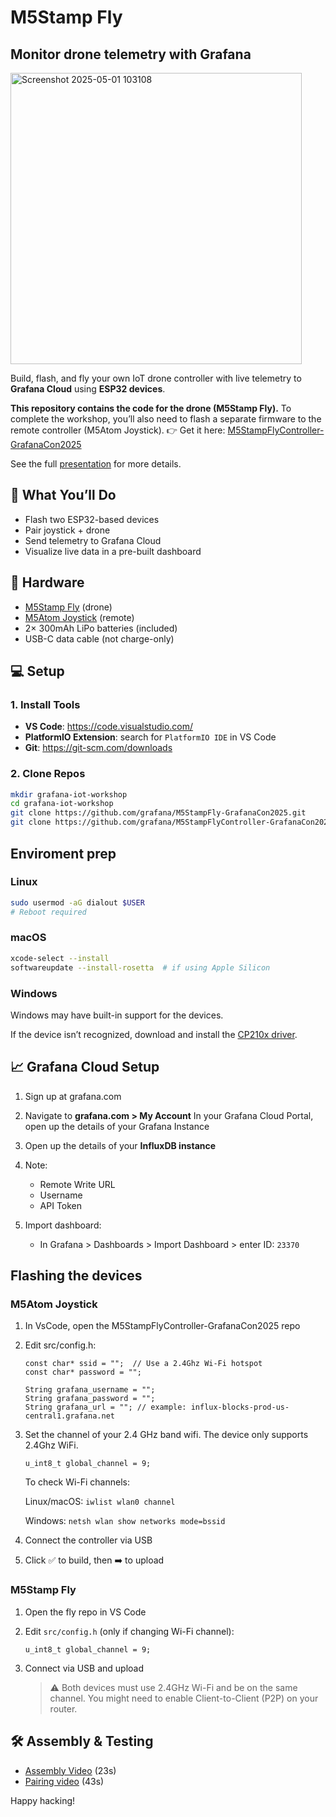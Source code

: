 # M5Stamp Fly

## Monitor drone telemetry with Grafana

<img width="466" alt="Screenshot 2025-05-01 103108" src="https://github.com/user-attachments/assets/71b40b95-03ac-477c-b578-15084695bf37" />

Build, flash, and fly your own IoT drone controller with live telemetry to **Grafana Cloud** using **ESP32 devices**.

**This repository contains the code for the drone (M5Stamp Fly).**
To complete the workshop, you’ll also need to flash a separate firmware to the remote controller (M5Atom Joystick).
👉 Get it here: [M5StampFlyController-GrafanaCon2025](https://github.com/grafana/M5StampFlyController-GrafanaCon2025)

See the full [presentation](https://docs.google.com/presentation/d/1gplOTQXUGFakvUzN_5wO11U3CwkT_uDoR_AfIqQhD4M/edit?usp=sharing) for more details.

## 🚀 What You’ll Do
- Flash two ESP32-based devices
- Pair joystick + drone
- Send telemetry to Grafana Cloud
- Visualize live data in a pre-built dashboard

## 🧰 Hardware
- [M5Stamp Fly](https://docs.m5stack.com/en/app/Stamp%20Fly) (drone)
- [M5Atom Joystick](https://docs.m5stack.com/en/app/Atom%20JoyStick) (remote)
- 2× 300mAh LiPo batteries (included)
- USB-C data cable (not charge-only)

## 💻 Setup
### 1. Install Tools

- **VS Code**: https://code.visualstudio.com/
- **PlatformIO Extension**: search for `PlatformIO IDE` in VS Code
- **Git**: https://git-scm.com/downloads

### 2. Clone Repos
```bash
mkdir grafana-iot-workshop
cd grafana-iot-workshop 
git clone https://github.com/grafana/M5StampFly-GrafanaCon2025.git
git clone https://github.com/grafana/M5StampFlyController-GrafanaCon2025.git
```

## Enviroment prep

### Linux

```bash
sudo usermod -aG dialout $USER
# Reboot required
```

### macOS

```bash
xcode-select --install
softwareupdate --install-rosetta  # if using Apple Silicon
```

### Windows

Windows may have built-in support for the devices.

If the device isn’t recognized, download and install the [CP210x driver](https://docs.m5stack.com/en/download).


## 📈 Grafana Cloud Setup

1. Sign up at grafana.com
1. Navigate to **grafana.com > My Account**
In your Grafana Cloud Portal, open up the details of your Grafana Instance
1. Open up the details of your **InfluxDB instance**
1. Note:

    - Remote Write URL
    - Username
    - API Token

1. Import dashboard:

    - In Grafana > Dashboards > Import Dashboard > enter ID: `23370`

## Flashing the devices

### M5Atom Joystick

1. In VsCode, open the M5StampFlyController-GrafanaCon2025 repo
1. Edit src/config.h:

    ```
    const char* ssid = "";  // Use a 2.4Ghz Wi-Fi hotspot
    const char* password = "";

    String grafana_username = "";
    String grafana_password = "";
    String grafana_url = ""; // example: influx-blocks-prod-us-central1.grafana.net
    ```

1. Set the channel of your 2.4 GHz band wifi. The device only supports 2.4Ghz WiFi.

    ```
    u_int8_t global_channel = 9;
    ```

    To check Wi-Fi channels:

    Linux/macOS: `iwlist wlan0 channel`

    Windows: `netsh wlan show networks mode=bssid`

1. Connect the controller via USB
1. Click ✅ to build, then ➡️ to upload

### M5Stamp Fly

1. Open the fly repo in VS Code
1. Edit `src/config.h` (only if changing Wi-Fi channel):

    ```
    u_int8_t global_channel = 9;
    ```
1. Connect via USB and upload
    > ⚠️ Both devices must use 2.4GHz Wi-Fi and be on the same channel. You might need to enable Client-to-Client (P2P) on your router.

## 🛠 Assembly & Testing

- [Assembly Video](https://www.youtube.com/watch?v=cSGi8gdll2o&t=27s) (23s)
- [Pairing video](https://youtu.be/cSGi8gdll2o?feature=shared&t=43) (43s)

Happy hacking!
